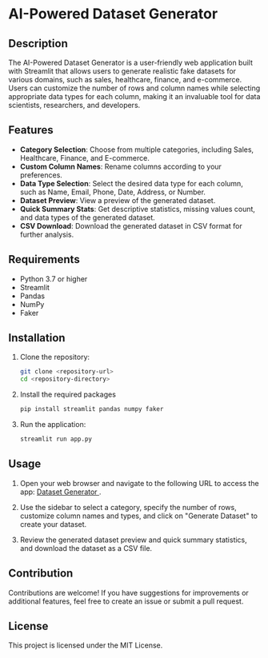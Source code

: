 # AI-Powered Dataset Generator

## Description
The AI-Powered Dataset Generator is a user-friendly web application built with Streamlit that allows users to generate realistic fake datasets for various domains, such as sales, healthcare, finance, and e-commerce. Users can customize the number of rows and column names while selecting appropriate data types for each column, making it an invaluable tool for data scientists, researchers, and developers.

## Features
- **Category Selection**: Choose from multiple categories, including Sales, Healthcare, Finance, and E-commerce.
- **Custom Column Names**: Rename columns according to your preferences.
- **Data Type Selection**: Select the desired data type for each column, such as Name, Email, Phone, Date, Address, or Number.
- **Dataset Preview**: View a preview of the generated dataset.
- **Quick Summary Stats**: Get descriptive statistics, missing values count, and data types of the generated dataset.
- **CSV Download**: Download the generated dataset in CSV format for further analysis.

## Requirements
- Python 3.7 or higher
- Streamlit
- Pandas
- NumPy
- Faker

## Installation
1. Clone the repository:
   ```bash
   git clone <repository-url>
   cd <repository-directory>
2. Install the required packages
   ```bash
   pip install streamlit pandas numpy faker

3. Run the application:
   ```bash
   streamlit run app.py

## Usage
1. Open your web browser and navigate to the following URL to access the app: [Dataset Generator ](<https://dataset-generator-bkh3oqq699ty8djjjwsq4q.streamlit.app/>).

2. Use the sidebar to select a category, specify the number of rows, customize column names and types, and click on "Generate Dataset" to create your dataset.

3. Review the generated dataset preview and quick summary statistics, and download the dataset as a CSV file.


## Contribution
Contributions are welcome! If you have suggestions for improvements or additional features, feel free to create an issue or submit a pull request.

## License
This project is licensed under the MIT License.

